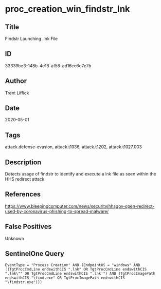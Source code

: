 # proc_creation_win_findstr_lnk

## Title
Findstr Launching .lnk File

## ID
33339be3-148b-4e16-af56-ad16ec6c7e7b

## Author
Trent Liffick

## Date
2020-05-01

## Tags
attack.defense-evasion, attack.t1036, attack.t1202, attack.t1027.003

## Description
Detects usage of findstr to identify and execute a lnk file as seen within the HHS redirect attack

## References
https://www.bleepingcomputer.com/news/security/hhsgov-open-redirect-used-by-coronavirus-phishing-to-spread-malware/

## False Positives
Unknown

## SentinelOne Query
```
EventType = "Process Creation" AND (EndpointOS = "windows" AND ((TgtProcCmdLine endswithCIS ".lnk" OR TgtProcCmdLine endswithCIS ".lnk\"" OR TgtProcCmdLine endswithCIS ".lnk'") AND (TgtProcImagePath endswithCIS "\find.exe" OR TgtProcImagePath endswithCIS "\findstr.exe")))

```